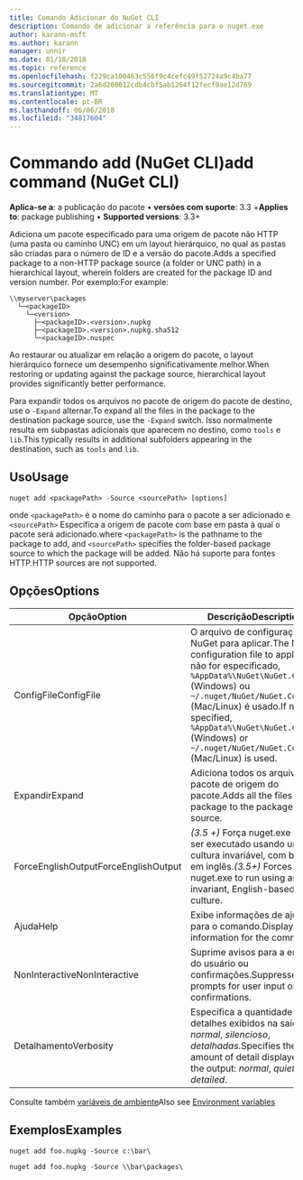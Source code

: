 ```yaml
---
title: Comando Adicionar do NuGet CLI
description: Comando de adicionar a referência para o nuget.exe
author: karann-msft
ms.author: karann
manager: unnir
ms.date: 01/18/2018
ms.topic: reference
ms.openlocfilehash: f229ca100463c556f9c4cefc49f52724a9c4ba77
ms.sourcegitcommit: 2a6d200012cdb4cbf5ab1264f12fecf9ae12d769
ms.translationtype: MT
ms.contentlocale: pt-BR
ms.lasthandoff: 06/06/2018
ms.locfileid: "34817604"
---
```

# <a name="add-command-nuget-cli"></a><span data-ttu-id="7eda3-103">Commando add (NuGet CLI)</span><span class="sxs-lookup"><span data-stu-id="7eda3-103">add command (NuGet CLI)</span></span>

<span data-ttu-id="7eda3-104">**Aplica-se a**: a publicação do pacote &bullet; **versões com suporte**: 3.3 +</span><span class="sxs-lookup"><span data-stu-id="7eda3-104">**Applies to**: package publishing &bullet; **Supported versions**: 3.3+</span></span>

<span data-ttu-id="7eda3-105">Adiciona um pacote especificado para uma origem de pacote não HTTP (uma pasta ou caminho UNC) em um layout hierárquico, no qual as pastas são criadas para o número de ID e a versão do pacote.</span><span class="sxs-lookup"><span data-stu-id="7eda3-105">Adds a specified package to a non-HTTP package source (a folder or UNC path) in a hierarchical layout, wherein folders are created for the package ID and version number.</span></span> <span data-ttu-id="7eda3-106">Por exemplo:</span><span class="sxs-lookup"><span data-stu-id="7eda3-106">For example:</span></span>

    \\myserver\packages
      └─<packageID>
        └─<version>
          ├─<packageID>.<version>.nupkg
          ├─<packageID>.<version>.nupkg.sha512
          └─<packageID>.nuspec

<span data-ttu-id="7eda3-107">Ao restaurar ou atualizar em relação a origem do pacote, o layout hierárquico fornece um desempenho significativamente melhor.</span><span class="sxs-lookup"><span data-stu-id="7eda3-107">When restoring or updating against the package source, hierarchical layout provides significantly better performance.</span></span>

<span data-ttu-id="7eda3-108">Para expandir todos os arquivos no pacote de origem do pacote de destino, use o `-Expand` alternar.</span><span class="sxs-lookup"><span data-stu-id="7eda3-108">To expand all the files in the package to the destination package source, use the `-Expand` switch.</span></span> <span data-ttu-id="7eda3-109">Isso normalmente resulta em subpastas adicionais que aparecem no destino, como `tools` e `lib`.</span><span class="sxs-lookup"><span data-stu-id="7eda3-109">This typically results in additional subfolders appearing in the destination, such as `tools` and `lib`.</span></span>

## <a name="usage"></a><span data-ttu-id="7eda3-110">Uso</span><span class="sxs-lookup"><span data-stu-id="7eda3-110">Usage</span></span>

```cli
nuget add <packagePath> -Source <sourcePath> [options]
```

<span data-ttu-id="7eda3-111">onde `<packagePath>` é o nome do caminho para o pacote a ser adicionado e `<sourcePath>` Especifica a origem de pacote com base em pasta à qual o pacote será adicionado.</span><span class="sxs-lookup"><span data-stu-id="7eda3-111">where `<packagePath>` is the pathname to the package to add, and `<sourcePath>` specifies the folder-based package source to which the package will be added.</span></span> <span data-ttu-id="7eda3-112">Não há suporte para fontes HTTP.</span><span class="sxs-lookup"><span data-stu-id="7eda3-112">HTTP sources are not supported.</span></span>

## <a name="options"></a><span data-ttu-id="7eda3-113">Opções</span><span class="sxs-lookup"><span data-stu-id="7eda3-113">Options</span></span>

| <span data-ttu-id="7eda3-114">Opção</span><span class="sxs-lookup"><span data-stu-id="7eda3-114">Option</span></span> | <span data-ttu-id="7eda3-115">Descrição</span><span class="sxs-lookup"><span data-stu-id="7eda3-115">Description</span></span> |
| --- | --- |
| <span data-ttu-id="7eda3-116">ConfigFile</span><span class="sxs-lookup"><span data-stu-id="7eda3-116">ConfigFile</span></span> | <span data-ttu-id="7eda3-117">O arquivo de configuração do NuGet para aplicar.</span><span class="sxs-lookup"><span data-stu-id="7eda3-117">The NuGet configuration file to apply.</span></span> <span data-ttu-id="7eda3-118">Se não for especificado, `%AppData%\NuGet\NuGet.Config` (Windows) ou `~/.nuget/NuGet/NuGet.Config` (Mac/Linux) é usado.</span><span class="sxs-lookup"><span data-stu-id="7eda3-118">If not specified, `%AppData%\NuGet\NuGet.Config` (Windows) or `~/.nuget/NuGet/NuGet.Config` (Mac/Linux) is used.</span></span>|
| <span data-ttu-id="7eda3-119">Expandir</span><span class="sxs-lookup"><span data-stu-id="7eda3-119">Expand</span></span> | <span data-ttu-id="7eda3-120">Adiciona todos os arquivos no pacote de origem do pacote.</span><span class="sxs-lookup"><span data-stu-id="7eda3-120">Adds all the files in the package to the package source.</span></span> |
| <span data-ttu-id="7eda3-121">ForceEnglishOutput</span><span class="sxs-lookup"><span data-stu-id="7eda3-121">ForceEnglishOutput</span></span> | <span data-ttu-id="7eda3-122">*(3.5 +)*  Força nuget.exe para ser executado usando uma cultura invariável, com base em inglês.</span><span class="sxs-lookup"><span data-stu-id="7eda3-122">*(3.5+)* Forces nuget.exe to run using an invariant, English-based culture.</span></span> |
| <span data-ttu-id="7eda3-123">Ajuda</span><span class="sxs-lookup"><span data-stu-id="7eda3-123">Help</span></span> | <span data-ttu-id="7eda3-124">Exibe informações de ajuda para o comando.</span><span class="sxs-lookup"><span data-stu-id="7eda3-124">Displays help information for the command.</span></span> |
| <span data-ttu-id="7eda3-125">NonInteractive</span><span class="sxs-lookup"><span data-stu-id="7eda3-125">NonInteractive</span></span> | <span data-ttu-id="7eda3-126">Suprime avisos para a entrada do usuário ou confirmações.</span><span class="sxs-lookup"><span data-stu-id="7eda3-126">Suppresses prompts for user input or confirmations.</span></span> |
| <span data-ttu-id="7eda3-127">Detalhamento</span><span class="sxs-lookup"><span data-stu-id="7eda3-127">Verbosity</span></span> | <span data-ttu-id="7eda3-128">Especifica a quantidade de detalhes exibidos na saída: *normal*, *silencioso*, *detalhadas*.</span><span class="sxs-lookup"><span data-stu-id="7eda3-128">Specifies the amount of detail displayed in the output: *normal*, *quiet*, *detailed*.</span></span> |

<span data-ttu-id="7eda3-129">Consulte também [variáveis de ambiente](cli-ref-environment-variables.md)</span><span class="sxs-lookup"><span data-stu-id="7eda3-129">Also see [Environment variables](cli-ref-environment-variables.md)</span></span>

## <a name="examples"></a><span data-ttu-id="7eda3-130">Exemplos</span><span class="sxs-lookup"><span data-stu-id="7eda3-130">Examples</span></span>

```cli
nuget add foo.nupkg -Source c:\bar\

nuget add foo.nupkg -Source \\bar\packages\
```
